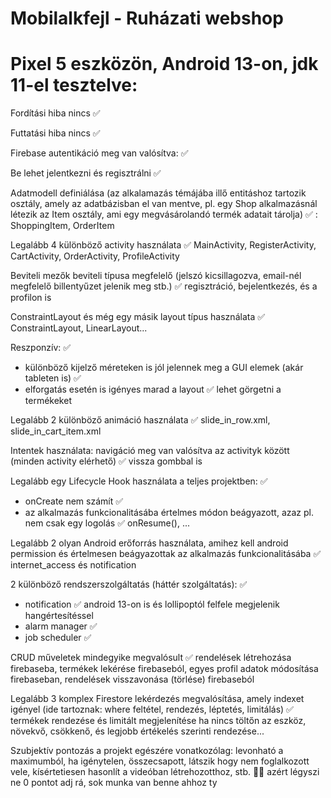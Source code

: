 # Mobilalkfejl - Ruházati webshop

# Pixel 5 eszközön, Android 13-on, jdk 11-el tesztelve:

Fordítási hiba nincs ✅

Futtatási hiba nincs ✅

Firebase autentikáció meg van valósítva: ✅

Be lehet jelentkezni és regisztrálni ✅

Adatmodell definiálása (az alkalamazás témájába illő entitáshoz tartozik osztály, amely az adatbázisban el van mentve, pl. egy Shop alkalmazásnál létezik az Item osztály, ami egy megvásárolandó termék adatait tárolja) ✅ : ShoppingItem, OrderItem

Legalább 4 különböző activity használata ✅ MainActivity, RegisterActivity, CartActivity, OrderActivity, ProfileActivity

Beviteli mezők beviteli típusa megfelelő (jelszó kicsillagozva, email-nél megfelelő billentyűzet jelenik meg stb.) ✅ regisztráció, bejelentkezés, és a profilon is

ConstraintLayout és még egy másik layout típus használata ✅ ConstraintLayout, LinearLayout...

Reszponzív: ✅
- különböző kijelző méreteken is jól jelennek meg a GUI elemek (akár tableten is) ✅
- elforgatás esetén is igényes marad a layout ✅ lehet görgetni a termékeket

Legalább 2 különböző animáció használata ✅ slide_in_row.xml, slide_in_cart_item.xml

Intentek használata: navigáció meg van valósítva az activityk között (minden activity elérhető) ✅ vissza gombbal is

Legalább egy Lifecycle Hook használata a teljes projektben: ✅
- onCreate nem számít ✅
- az alkalmazás funkcionalitásába értelmes módon beágyazott, azaz pl. nem csak egy logolás ✅ onResume(), ...

Legalább 2 olyan Android erőforrás használata, amihez kell android permission és értelmesen beágyazottak az alkalmazás funkcionalitásába ✅ internet_access és notification

2 különböző rendszerszolgáltatás (háttér szolgáltatás): ✅
- notification ✅ android 13-on is és lollipoptól felfele megjelenik hangértesítéssel
- alarm manager ✅
- job scheduler ✅

CRUD műveletek mindegyike megvalósult ✅ rendelések létrehozása firebaseba, termékek lekérése firebaseból, egyes profil adatok módosítása firebaseban, rendelések visszavonása (törlése) firebaseból

Legalább 3 komplex Firestore lekérdezés megvalósítása, amely indexet igényel (ide tartoznak: where feltétel, rendezés, léptetés, limitálás) ✅ termékek rendezése és limitált megjelenítése ha nincs töltőn az eszköz, növekvő, csökkenő, és legjobb értékelés szerinti rendezése...

Szubjektív pontozás a projekt egészére vonatkozólag:
levonható a maximumból, ha igénytelen, összecsapott, látszik hogy nem foglalkozott vele, kísértetiesen hasonlít a videóban létrehozotthoz, stb. 🙏🏻 azért légyszi ne 0 pontot adj rá, sok munka van benne ahhoz ty

